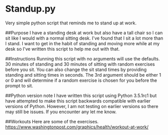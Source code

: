 # Standup.py
Very simple python script that reminds me to stand up at work.

##Purpose
I have a standing desk at work but also have a tall chair so I can sit like I would with a normal sitting desk. I've found that I sit a lot more than I stand. I want to get in the habit of standing and moving more while at my desk so I've written this script to help me out with that.

##Instructions
Running this script with no arguments will use the defaults. 30 minutes of standing and 30 minutes of sitting with random exercises before you sit. You can also change the sit stand times by providing standing and sitting times in seconds. The 3rd argument should be either 1 or 0 and will determine if a random exercise is chosen for you before the prompt to sit.    

##Python version note
I have written this script using Python 3.5.1rc1 but have attempted to make this script backwards compatible with earlier versions of Python. However, I am not testing on earlier versions so there may still be issues. If you encounter any let me know.

##Workouts
Here are some of the exercises.
https://www.washingtonpost.com/graphics/health/workout-at-work/
